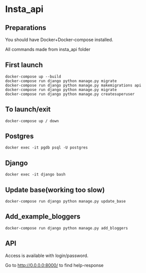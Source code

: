 # Insta_api
## Preparations
You should have Docker+Docker-compose installed. 

All commands made from insta_api folder
## First launch
	docker-compose up --build
	docker-compose run django python manage.py migrate
	docker-compose run django python manage.py makemigrations api
	docker-compose run django python manage.py migrate
	docker-compose run django python manage.py createsuperuser
## To launch/exit
	docker-compose up / down
## Postgres
	docker exec -it pgdb psql -U postgres
## Django
	docker exec -it django bash
## Update base(working too slow)
	docker-compose run django python manage.py update_base
## Add_example_bloggers
	docker-compose run django python manage.py add_bloggers
## API
Access is available with login/password. 

Go to http://0.0.0.0:8000/ to find help-response
